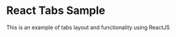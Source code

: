 React Tabs Sample
=====================

This is an example of tabs layout and functionality using ReactJS


